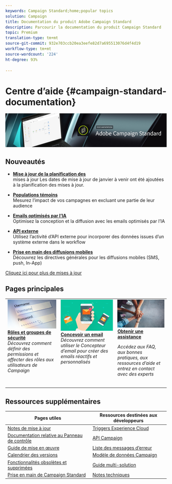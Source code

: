 ```yaml
---
keywords: Campaign Standard;home;popular topics
solution: Campaign
title: Documentation du produit Adobe Campaign Standard
description: Parcourir la documentation du produit Campaign Standard
topic: Premium
translation-type: tm+mt
source-git-commit: 932e703ccb20ea3eefe82d7a695513076d4f4d19
workflow-type: tm+mt
source-wordcount: '224'
ht-degree: 93%

---
```



# Centre d’aide {#campaign-standard-documentation}

![](start/using/assets/do-not-localize/banner_acs_doc.jpg)

## Nouveautés

* **[Mise à jour de la planification des](rn/using/release-planning.md)**<br/>mises à jour Les dates de mise à jour de janvier à venir ont été ajoutées à la planification des mises à jour.

* **[Populations témoins](sending/using/control-group.md)**<br/>
Mesurez l’impact de vos campagnes en excluant une partie de leur audience

* **[Emails optimisés par l’IA](sending/using/predictive.md)**<br/>
Optimisez la conception et la diffusion avec les emails optimisés par l’IA

* **[API externe](automating/using/external-api.md)**<br/>
Utilisez l’activité d’API externe pour incorporer des données issues d’un système externe dans le workflow

* **[Prise en main des diffusions mobiles](https://helpx.adobe.com/fr/campaign/kb/acs-mobile.html)**<br/>
Découvrez les directives générales pour les diffusions mobiles (SMS, push, In-App)

[Cliquez ici pour plus de mises à jour](rn/using/documentation-updates.md)

## Pages principales

<table>
<tr>
  <td valign="top">
    <a href="administration/using/about-access-management.md">
      <img alt="Rôles" src="start/using/assets/roles.png"/>
    </a>
    <div>
    <a href="administration/using/about-access-management.md"><strong>Rôles et groupes de sécurité</strong></a>
    </div>
    <em>Découvrez comment définir des permissions et affecter des rôles aux utilisateurs de Campaign</em>
    <br>
  </td>
  <td valign="top">
    <a href="designing/using/designing-content-in-adobe-campaign.md">
      <img alt="Concepteur" src="start/using/assets/design.png" />
    </a>
    <div>
    <a href="designing/using/designing-content-in-adobe-campaign.md"><strong>Concevoir un email</strong></a>
    </div>
    <em>Découvrez comment utiliser le Concepteur d’email pour créer des emails réactifs et personnalisés</em> <br>
  </td>
  <td valign="top">
       <img alt="Assistance" src="start/using/assets/do-not-localize/help.jpeg" />
    <div><a href="https://helpx.adobe.com/fr/campaign/kb/ac-support.html">
    <strong>Obtenir une assistance</strong></a>
    </div>
    <p><em>Accédez aux FAQ, aux bonnes pratiques, aux ressources d’aide et entrez en contact avec des experts</em></p>
    <br>
  </td>
</tr>
</table>

## Ressources supplémentaires

| Pages utiles | Ressources destinées aux développeurs |
|---|---|
| [Notes de mise à jour](rn/using/release-notes.md) | [Triggers Experience Cloud](integrating/using/about-adobe-experience-cloud-triggers.md) |
| [Documentation relative au Panneau de contrôle](https://docs.adobe.com/content/help/fr-FR/control-panel/using/control-panel-home.html) | [API Campaign](api/using/get-started-apis.md) |
| [Guide de mise en œuvre](https://helpx.adobe.com/fr/campaign/kb/campaign-standard-implementation-guide.html) | [Liste des messages d’erreur](https://docs.adobe.com/content/help/en/campaign-classic/technicalresources/error_messages/error_codes.html) |
| [Calendrier des versions](rn/using/release-planning.md) | [Modèle de données Campaign](developing/using/datamodel-introduction.md) |
| [Fonctionnalités obsolètes et supprimées](https://helpx.adobe.com/fr/campaign/kb/acs-deprecated-and-removed-features.html) | [Guide multi-solution](integrating/using/get-started-campaign-integrations.md) |
| [Prise en main de Campaign Standard](start/using/about-campaign-standard.md) | [Notes techniques](https://helpx.adobe.com/fr/campaign/kb/acs-article-list.html) |
